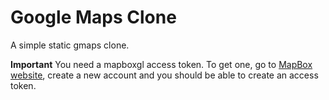 # Google Maps Clone

A simple static gmaps clone.

**Important**
You need a mapboxgl access token. To get one, go to [MapBox website](https://www.mapbox.com), create a new account and you should be able to create an access token.